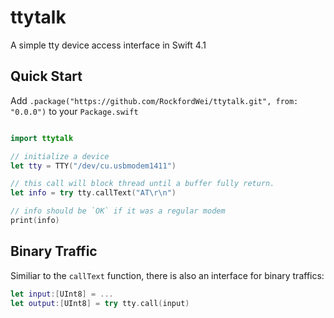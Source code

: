 # ttytalk

A simple tty device access interface in Swift 4.1


## Quick Start

Add `.package("https://github.com/RockfordWei/ttytalk.git", from: "0.0.0")` to your `Package.swift`

``` swift

import ttytalk

// initialize a device
let tty = TTY("/dev/cu.usbmodem1411")

// this call will block thread until a buffer fully return.
let info = try tty.callText("AT\r\n")

// info should be `OK` if it was a regular modem
print(info)
```

## Binary Traffic

Similiar to the `callText` function, there is also an interface for binary traffics:

``` swift
let input:[UInt8] = ...
let output:[UInt8] = try tty.call(input)
```
